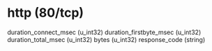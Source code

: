 # http (80/tcp)

duration_connect_msec (u_int32)
duration_firstbyte_msec (u_int32)
duration_total_msec (u_int32)
bytes (u_int32)
response_code (string)
